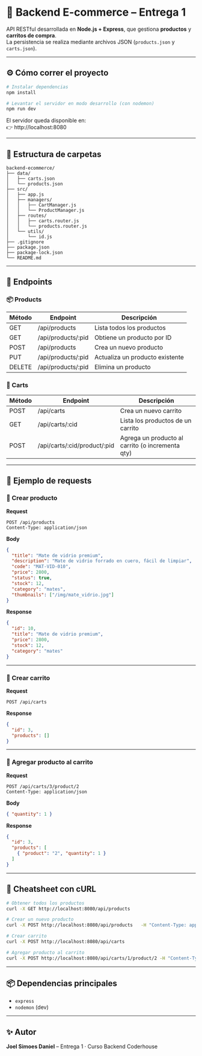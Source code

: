 # 🛒 Backend E-commerce – Entrega 1

API RESTful desarrollada en **Node.js + Express**, que gestiona **productos** y **carritos de compra**.  
La persistencia se realiza mediante archivos JSON (`products.json` y `carts.json`).

---

## ⚙️ Cómo correr el proyecto

```bash
# Instalar dependencias
npm install

# Levantar el servidor en modo desarrollo (con nodemon)
npm run dev
```

El servidor queda disponible en:  
👉 http://localhost:8080

---

## 📂 Estructura de carpetas

```
backend-ecommerce/
├── data/
│   ├── carts.json
│   └── products.json
├── src/
│   ├── app.js
│   ├── managers/
│   │   ├── CartManager.js
│   │   └── ProductManager.js
│   ├── routes/
│   │   ├── carts.router.js
│   │   └── products.router.js
│   └── utils/
│       └── id.js
├── .gitignore
├── package.json
├── package-lock.json
└── README.md
```

---

## 🔗 Endpoints

### 📦 Products

| Método | Endpoint              | Descripción                        |
|--------|------------------------|------------------------------------|
| GET    | /api/products          | Lista todos los productos          |
| GET    | /api/products/:pid     | Obtiene un producto por ID         |
| POST   | /api/products          | Crea un nuevo producto             |
| PUT    | /api/products/:pid     | Actualiza un producto existente    |
| DELETE | /api/products/:pid     | Elimina un producto                |

### 🛒 Carts

| Método | Endpoint                        | Descripción                                      |
|--------|----------------------------------|--------------------------------------------------|
| POST   | /api/carts                       | Crea un nuevo carrito                            |
| GET    | /api/carts/:cid                  | Lista los productos de un carrito                |
| POST   | /api/carts/:cid/product/:pid     | Agrega un producto al carrito (o incrementa qty) |

---

## 📌 Ejemplo de requests

### 🔹 Crear producto

**Request**

```http
POST /api/products
Content-Type: application/json
```

**Body**
```json
{
  "title": "Mate de vidrio premium",
  "description": "Mate de vidrio forrado en cuero, fácil de limpiar",
  "code": "MAT-VID-010",
  "price": 2800,
  "status": true,
  "stock": 12,
  "category": "mates",
  "thumbnails": ["/img/mate_vidrio.jpg"]
}
```

**Response**
```json
{
  "id": 10,
  "title": "Mate de vidrio premium",
  "price": 2800,
  "stock": 12,
  "category": "mates"
}
```

---

### 🔹 Crear carrito

**Request**
```http
POST /api/carts
```

**Response**
```json
{
  "id": 3,
  "products": []
}
```

---

### 🔹 Agregar producto al carrito

**Request**
```http
POST /api/carts/3/product/2
Content-Type: application/json
```

**Body**
```json
{ "quantity": 1 }
```

**Response**
```json
{
  "id": 3,
  "products": [
    { "product": "2", "quantity": 1 }
  ]
}
```

---

## 🧪 Cheatsheet con cURL

```bash
# Obtener todos los productos
curl -X GET http://localhost:8080/api/products

# Crear un nuevo producto
curl -X POST http://localhost:8080/api/products   -H "Content-Type: application/json"   -d '{"title":"Mate de vidrio premium","price":2800,"stock":12,"category":"mates"}'

# Crear carrito
curl -X POST http://localhost:8080/api/carts

# Agregar producto al carrito
curl -X POST http://localhost:8080/api/carts/1/product/2 -H "Content-Type: application/json" -d '{"quantity":1}'
```

---

## 📦 Dependencias principales

- `express`
- `nodemon` (dev)

---

## ✨ Autor

**Joel Simoes Daniel** – Entrega 1 · Curso Backend Coderhouse
